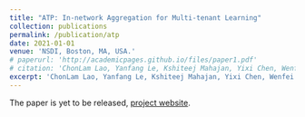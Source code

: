 ```yaml
---
title: "ATP: In-network Aggregation for Multi-tenant Learning"
collection: publications
permalink: /publication/atp
date: 2021-01-01
venue: 'NSDI, Boston, MA, USA.'
# paperurl: 'http://academicpages.github.io/files/paper1.pdf'
# citation: 'ChonLam Lao, Yanfang Le, Kshiteej Mahajan, Yixi Chen, Wenfei Wu, Aditya Akella, Michael Swift'
excerpt: 'ChonLam Lao, Yanfang Le, Kshiteej Mahajan, Yixi Chen, Wenfei Wu, Aditya Akella, Michael Swift'
---
```


The paper is yet to be released, [project website](https://laochanlam.github.io/atp_website/).
<!-- This paper is about the number 1. The number 2 is left for future work. -->

<!-- [Download paper here](http://academicpages.github.io/files/paper1.pdf) -->

<!-- Recommended citation: Your Name, You. (2009). "Paper Title Number 1." <i>Journal 1</i>. 1(1). -->